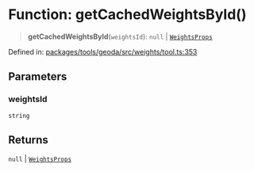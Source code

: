 # Function: getCachedWeightsById()

> **getCachedWeightsById**(`weightsId`): `null` \| [`WeightsProps`](../type-aliases/WeightsProps.md)

Defined in: [packages/tools/geoda/src/weights/tool.ts:353](https://github.com/GeoDaCenter/openassistant/blob/28e38a23cf528ccfe10391135d12fba8d3e385da/packages/tools/geoda/src/weights/tool.ts#L353)

## Parameters

### weightsId

`string`

## Returns

`null` \| [`WeightsProps`](../type-aliases/WeightsProps.md)
